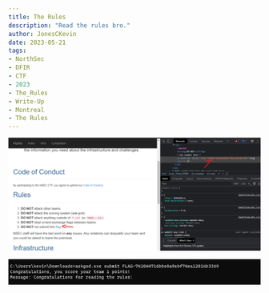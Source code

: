 ```yaml
---
title: The Rules
description: "Read the rules bro."
author: JonesCKevin
date: 2023-05-21
tags:
- NorthSec
- DFIR
- CTF
- 2023
- The_Rules
- Write-Up
- Montreal
- The Rules
---
```


![Image](1.png)

![Image](2.png)
